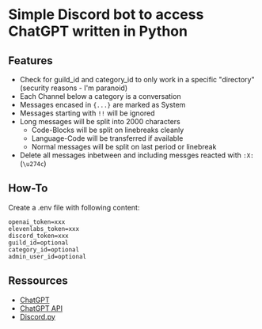 # Simple Discord bot to access ChatGPT written in Python

## Features

- Check for guild_id and category_id to only work in a specific "directory" (security reasons - I'm paranoid)
- Each Channel below a category is a conversation
- Messages encased in `{...}` are marked as System
- Messages starting with `!!` will be ignored
- Long messages will be split into 2000 characters
  - Code-Blocks will be split on linebreaks cleanly
  - Language-Code will be transferred if available
  - Normal messages will be split on last period or linebreak
- Delete all messages inbetween and including messges reacted with `:X:` (`\u274c`)

## How-To

Create a .env file with following content:

```plain
openai_token=xxx
elevenlabs_token=xxx
discord_token=xxx
guild_id=optional
category_id=optional
admin_user_id=optional
```

## Ressources

- [ChatGPT](https://chat.openai.com)
- [ChatGPT API](https://platform.openai.com/docs/api-reference)
- [Discord.py](https://discordpy.readthedocs.io/en/stable/)
